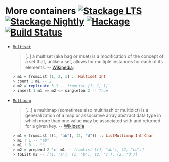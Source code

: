 # More containers [![Stackage LTS](https://stackage.org/package/more-containers/badge/lts)](https://stackage.org/lts/package/more-containers) [![Stackage Nightly](https://stackage.org/package/more-containers/badge/nightly)](https://stackage.org/nightly/package/more-containers) [![Hackage](https://img.shields.io/hackage/v/more-containers.svg)](https://hackage.haskell.org/package/more-containers) [![Build Status](https://travis-ci.org/mtth/more-containers.svg?branch=master)](https://travis-ci.org/mtth/more-containers)

+ [`Multiset`](https://hackage.haskell.org/package/more-containers/docs/Data-Multiset.html)

  > [..] a multiset (aka bag or mset) is a modification of the concept of a set
  > that, unlike a set, allows for multiple instances for each of its elements.
  > -- [Wikipedia](https://en.wikipedia.org/wiki/Multiset):

  ```haskell
  > m1 = fromList [1, 2, 1] :: Multiset Int
  > count 1 m1 -- 2
  > m2 = replicate 3 1 -- fromList [1, 1, 1]
  > insert 1 m1 == m2 <> singleton 2 -- True
  ```

+ [`Multimap`](https://hackage.haskell.org/package/more-containers/docs/Data-Multimap.html)

  > [...] a multimap (sometimes also multihash or multidict) is a
  > generalization of a map or associative array abstract data type in which
  > more than one value may be associated with and returned for a given key. --
  > [Wikipedia](https://en.wikipedia.org/wiki/Multimap)

  ```haskell
  > m1 = fromList [(1, "ab"), (2, "d")] :: ListMultimap Int Char
  > m1 ! 1 -- "ab"
  > m1 ! 3 -- ""
  > m2 = prepend 2 'c' m1 -- fromList [(1, "ab"), (2, "cd")]
  > toList m2 -- [(1, 'a'), (1, 'b'), (2, 'c'), (2, 'd')]
  ```
